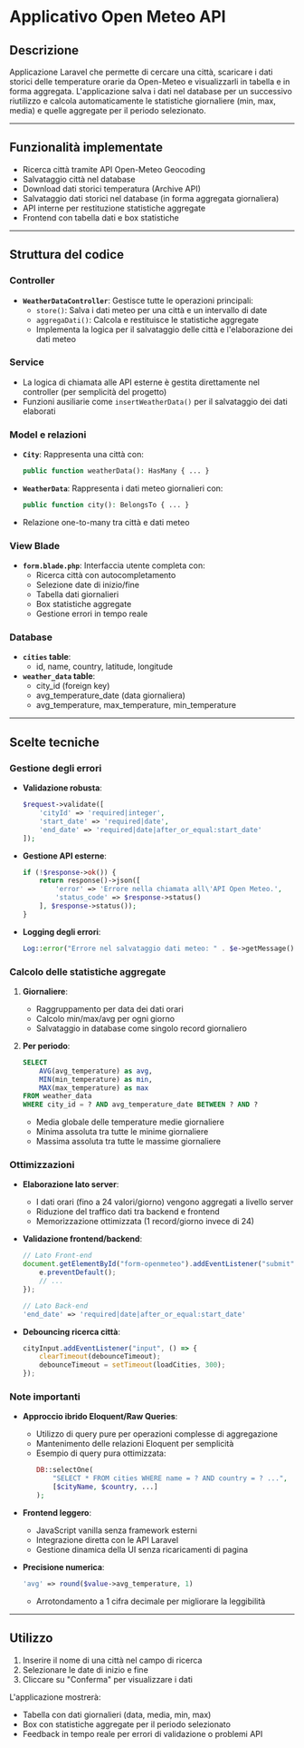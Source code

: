 # Applicativo Open Meteo API

## Descrizione
Applicazione Laravel che permette di cercare una città, scaricare i dati storici delle temperature orarie da Open-Meteo e visualizzarli in tabella e in forma aggregata. L'applicazione salva i dati nel database per un successivo riutilizzo e calcola automaticamente le statistiche giornaliere (min, max, media) e quelle aggregate per il periodo selezionato.

---

## Funzionalità implementate
- Ricerca città tramite API Open-Meteo Geocoding
- Salvataggio città nel database
- Download dati storici temperatura (Archive API)
- Salvataggio dati storici nel database (in forma aggregata giornaliera)
- API interne per restituzione statistiche aggregate
- Frontend con tabella dati e box statistiche

---

## Struttura del codice

### Controller
- **`WeatherDataController`**: Gestisce tutte le operazioni principali:
  - `store()`: Salva i dati meteo per una città e un intervallo di date
  - `aggregaDati()`: Calcola e restituisce le statistiche aggregate
  - Implementa la logica per il salvataggio delle città e l'elaborazione dei dati meteo

### Service
- La logica di chiamata alle API esterne è gestita direttamente nel controller (per semplicità del progetto)
- Funzioni ausiliarie come `insertWeatherData()` per il salvataggio dei dati elaborati

### Model e relazioni
- **`City`**: Rappresenta una città con:
  ```php
  public function weatherData(): HasMany { ... }
  ```
- **`WeatherData`**: Rappresenta i dati meteo giornalieri con:
  ```php
  public function city(): BelongsTo { ... }
  ```
- Relazione one-to-many tra città e dati meteo

### View Blade
- **`form.blade.php`**: Interfaccia utente completa con:
  - Ricerca città con autocompletamento
  - Selezione date di inizio/fine
  - Tabella dati giornalieri
  - Box statistiche aggregate
  - Gestione errori in tempo reale

### Database
- **`cities` table**: 
  - id, name, country, latitude, longitude
- **`weather_data` table**:
  - city_id (foreign key)
  - avg_temperature_date (data giornaliera)
  - avg_temperature, max_temperature, min_temperature

---

## Scelte tecniche

### Gestione degli errori
- **Validazione robusta**:
  ```php
  $request->validate([
      'cityId' => 'required|integer',
      'start_date' => 'required|date',
      'end_date' => 'required|date|after_or_equal:start_date'
  ]);
  ```
- **Gestione API esterne**:
  ```php
  if (!$response->ok()) {
      return response()->json([
          'error' => 'Errore nella chiamata all\'API Open Meteo.',
          'status_code' => $response->status()
      ], $response->status());
  }
  ```
- **Logging degli errori**:
  ```php
  Log::error("Errore nel salvataggio dati meteo: " . $e->getMessage());
  ```

### Calcolo delle statistiche aggregate
1. **Giornaliere**:
   - Raggruppamento per data dei dati orari
   - Calcolo min/max/avg per ogni giorno
   - Salvataggio in database come singolo record giornaliero

2. **Per periodo**:
   ```sql
   SELECT 
       AVG(avg_temperature) as avg,
       MIN(min_temperature) as min,
       MAX(max_temperature) as max
   FROM weather_data
   WHERE city_id = ? AND avg_temperature_date BETWEEN ? AND ?
   ```
   - Media globale delle temperature medie giornaliere
   - Minima assoluta tra tutte le minime giornaliere
   - Massima assoluta tra tutte le massime giornaliere

### Ottimizzazioni
- **Elaborazione lato server**:
  - I dati orari (fino a 24 valori/giorno) vengono aggregati a livello server
  - Riduzione del traffico dati tra backend e frontend
  - Memorizzazione ottimizzata (1 record/giorno invece di 24)

- **Validazione frontend/backend**:
  ```javascript
  // Lato Front-end
  document.getElementById("form-openmeteo").addEventListener("submit", async function(e) {
      e.preventDefault();
      // ... 
  });
  ```
  ```php
  // Lato Back-end
  'end_date' => 'required|date|after_or_equal:start_date'
  ```

- **Debouncing ricerca città**:
  ```javascript
  cityInput.addEventListener("input", () => {
      clearTimeout(debounceTimeout);
      debounceTimeout = setTimeout(loadCities, 300);
  });
  ```

### Note importanti
- **Approccio ibrido Eloquent/Raw Queries**:
  - Utilizzo di query pure per operazioni complesse di aggregazione
  - Mantenimento delle relazioni Eloquent per semplicità
  - Esempio di query pura ottimizzata:
    ```php
    DB::selectOne(
        "SELECT * FROM cities WHERE name = ? AND country = ? ...",
        [$cityName, $country, ...]
    );
    ```

- **Frontend leggero**:
  - JavaScript vanilla senza framework esterni
  - Integrazione diretta con le API Laravel
  - Gestione dinamica della UI senza ricaricamenti di pagina

- **Precisione numerica**:
  ```php
  'avg' => round($value->avg_temperature, 1)
  ```
  - Arrotondamento a 1 cifra decimale per migliorare la leggibilità

---

## Utilizzo
1. Inserire il nome di una città nel campo di ricerca
2. Selezionare le date di inizio e fine
3. Cliccare su "Conferma" per visualizzare i dati

L'applicazione mostrerà:
- Tabella con dati giornalieri (data, media, min, max)
- Box con statistiche aggregate per il periodo selezionato
- Feedback in tempo reale per errori di validazione o problemi API